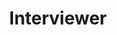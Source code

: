 ---
title: Interviewer
description: One of the best aspects of my vocation is really taking the time to get to know someone and to have their story told their way. It’s one of my greatest joys to have the privilege of regularly conducting in-depth interviews with some of the biggest sports names on the planet.
icon: fa-microphone
---